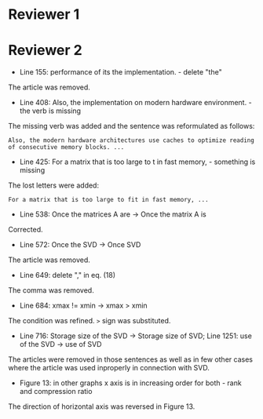# Reviewer 1

# Reviewer 2
* Line 155: performance of its the implementation. - delete "the"

The article was removed.

* Line 408: Also, the implementation on modern hardware environment. - the verb is missing

The missing verb was added and the sentence was reformulated as follows:

```Also, the modern hardware architectures use caches to optimize reading of consecutive memory blocks. ...```

* Line 425: For a matrix that is too large to t in fast memory, - something is missing

The lost letters were added:

```For a matrix that is too large to fit in fast memory, ...```

* Line 538: Once the matrices A are -> Once the matrix A is

Corrected.

* Line 572: Once the SVD -> Once SVD

The article was removed.

* Line 649: delete "," in eq. (18)

The comma was removed.

* Line 684: xmax != xmin -> xmax > xmin

The condition was refined. `>` sign was substituted.

* Line 716: Storage size of the SVD -> Storage size of SVD; Line 1251: use of the SVD -> use of SVD

The articles were removed in those sentences as well as in few other cases where the article was used inproperly in connection with SVD.

* Figure 13: in other graphs x axis is in increasing order for both - rank and compression ratio

The direction of horizontal axis was reversed in Figure 13.